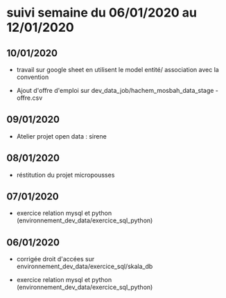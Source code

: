 # suivi semaine du 06/01/2020 au 12/01/2020

## 10/01/2020

* travail sur google sheet en utilisent le model entité/ association avec la convention 

* Ajout d'offre d'emploi sur dev_data_job/hachem_mosbah_data_stage - offre.csv

## 09/01/2020

* Atelier projet open data : sirene

## 08/01/2020

* réstitution du projet micropousses

## 07/01/2020

* exercice relation mysql et python (environnement_dev_data/exercice_sql_python)

## 06/01/2020

* corrigée droit d'accées sur environnement_dev_data/exercice_sql/skala_db

* exercice relation mysql et python (environnement_dev_data/exercice_sql_python)

